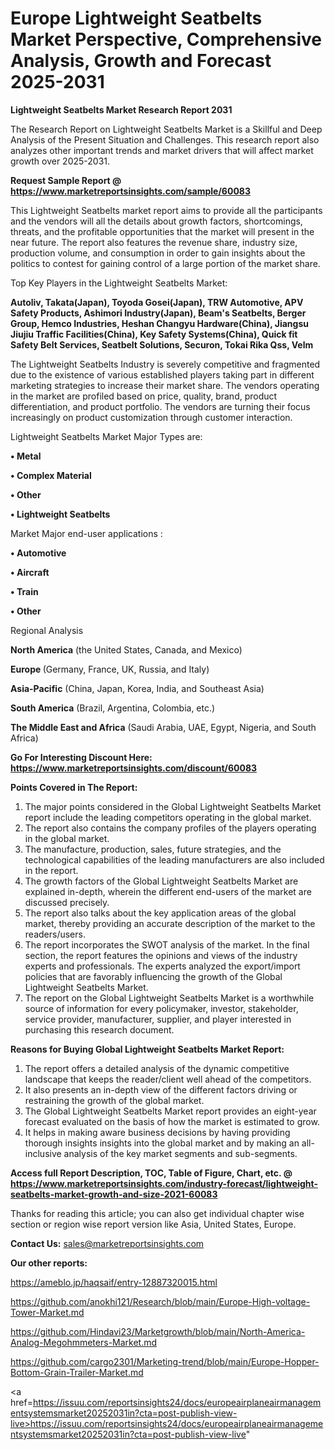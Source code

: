  # Europe Lightweight Seatbelts Market Perspective, Comprehensive Analysis, Growth and Forecast 2025-2031

<strong>Lightweight Seatbelts Market Research Report 2031</strong>

The Research Report on Lightweight Seatbelts Market is a Skillful and Deep Analysis of the Present Situation and Challenges. This research report also analyzes other important trends and market drivers that will affect market growth over 2025-2031.

<strong>Request Sample Report @ <a href=https://www.marketreportsinsights.com/sample/60083>https://www.marketreportsinsights.com/sample/60083</a></strong>

This Lightweight Seatbelts market report aims to provide all the participants and the vendors will all the details about growth factors, shortcomings, threats, and the profitable opportunities that the market will present in the near future. The report also features the revenue share, industry size, production volume, and consumption in order to gain insights about the politics to contest for gaining control of a large portion of the market share.

Top Key Players in the Lightweight Seatbelts Market:

<strong>Autoliv, Takata(Japan), Toyoda Gosei(Japan), TRW Automotive, APV Safety Products, Ashimori Industry(Japan), Beam&#39;s Seatbelts, Berger Group, Hemco Industries, Heshan Changyu Hardware(China), Jiangsu Jiujiu Traffic Facilities(China), Key Safety Systems(China), Quick fit Safety Belt Services, Seatbelt Solutions, Securon, Tokai Rika Qss, Velm</strong>

The Lightweight Seatbelts Industry is severely competitive and fragmented due to the existence of various established players taking part in different marketing strategies to increase their market share. The vendors operating in the market are profiled based on price, quality, brand, product differentiation, and product portfolio. The vendors are turning their focus increasingly on product customization through customer interaction.

Lightweight Seatbelts Market Major Types are:

<strong>• Metal

• Complex Material

• Other

• Lightweight Seatbelts</strong>

Market Major end-user applications :

<strong>• Automotive

• Aircraft

• Train

• Other</strong>

Regional Analysis

</u><strong><b>North America</b></strong> (the United States, Canada, and Mexico)

<strong><b>Europe </b></strong>(Germany, France, UK, Russia, and Italy)

<strong><b>Asia-Pacific</b></strong> (China, Japan, Korea, India, and Southeast Asia)

<strong><b>South America</b></strong> (Brazil, Argentina, Colombia, etc.)

<strong><b>The Middle East and Africa</b></strong> (Saudi Arabia, UAE, Egypt, Nigeria, and South Africa)

<strong>Go For Interesting Discount Here: <a href=https://www.marketreportsinsights.com/discount/60083>https://www.marketreportsinsights.com/discount/60083</a></strong>

<strong>Points Covered in The Report:</strong>
<ol>
  <li>The major points considered in the Global Lightweight Seatbelts Market report include the leading competitors operating in the global market.</li>
  <li>The report also contains the company profiles of the players operating in the global market.</li>
  <li>The manufacture, production, sales, future strategies, and the technological capabilities of the leading manufacturers are also included in the report.</li>
  <li>The growth factors of the Global Lightweight Seatbelts Market are explained in-depth, wherein the different end-users of the market are discussed precisely.</li>
  <li>The report also talks about the key application areas of the global market, thereby providing an accurate description of the market to the readers/users.</li>
  <li>The report incorporates the SWOT analysis of the market. In the final section, the report features the opinions and views of the industry experts and professionals. The experts analyzed the export/import policies that are favorably influencing the growth of the Global Lightweight Seatbelts Market.</li>
  <li>The report on the Global Lightweight Seatbelts Market is a worthwhile source of information for every policymaker, investor, stakeholder, service provider, manufacturer, supplier, and player interested in purchasing this research document.</li>
</ol>
<strong>Reasons for Buying Global Lightweight Seatbelts Market Report:</strong>

<ol>
  <li>The report offers a detailed analysis of the dynamic competitive landscape that keeps the reader/client well ahead of the competitors.</li>
  <li>It also presents an in-depth view of the different factors driving or restraining the growth of the global market.</li>
  <li>The Global Lightweight Seatbelts Market report provides an eight-year forecast evaluated on the basis of how the market is estimated to grow.</li>
  <li>It helps in making aware business decisions by having providing thorough insights insights into the global market and by making an all-inclusive analysis of the key market segments and sub-segments.</li>
</ol>
<strong>Access full Report Description, TOC, Table of Figure, Chart, etc. @ <a href=https://www.marketreportsinsights.com/industry-forecast/lightweight-seatbelts-market-growth-and-size-2021-60083>https://www.marketreportsinsights.com/industry-forecast/lightweight-seatbelts-market-growth-and-size-2021-60083</a></strong>


Thanks for reading this article; you can also get individual chapter wise section or region wise report version like Asia, United States, Europe.

<strong>Contact Us:</strong>
sales@marketreportsinsights.com

<strong>Our other reports:</strong>

<a href=https://ameblo.jp/haqsaif/entry-12887320015.html>https://ameblo.jp/haqsaif/entry-12887320015.html</a>

<a href=https://github.com/anokhi121/Research/blob/main/Europe-High-voltage-Tower-Market.md>https://github.com/anokhi121/Research/blob/main/Europe-High-voltage-Tower-Market.md</a>

<a href=https://github.com/Hindavi23/Marketgrowth/blob/main/North-America-Analog-Megohmmeters-Market.md>https://github.com/Hindavi23/Marketgrowth/blob/main/North-America-Analog-Megohmmeters-Market.md</a>

<a href=https://github.com/cargo2301/Marketing-trend/blob/main/Europe-Hopper-Bottom-Grain-Trailer-Market.md>https://github.com/cargo2301/Marketing-trend/blob/main/Europe-Hopper-Bottom-Grain-Trailer-Market.md</a>

<a href=https://issuu.com/reportsinsights24/docs/europeairplaneairmanagementsystemsmarket20252031in?cta=post-publish-view-live>https://issuu.com/reportsinsights24/docs/europeairplaneairmanagementsystemsmarket20252031in?cta=post-publish-view-live</a>"
